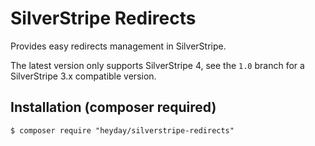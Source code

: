 # SilverStripe Redirects

Provides easy redirects management in SilverStripe.

The latest version only supports SilverStripe 4, see the `1.0` branch for a SilverStripe 3.x compatible version.


## Installation (composer required)

	$ composer require "heyday/silverstripe-redirects"